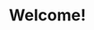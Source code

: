 ---
widget: blank
headless: false

# ... Put Your Section Options Here (title etc.) ...
title: Welcome!
subtitle: 
weight: 10  # section position on page
design:
  # Choose how many columns the section has. Valid values: 1 or 2.
  columns: 1
    # Customize the section spacing. Order is top, right, bottom, left.
  #background:
   # image: IMG_6436.jpg
    # Darken the image? Range 0-1 where 0 is transparent and 1 is opaque.
    #  Options are `cover` (default), `contain`, or `actual` size.
    # image_size: cover
    # Options include `left`, `center` (default), or `right`.
    # image_position: center
    # Use a fun parallax-like fixed background effect on desktop? true/false
    # image_parallax: true
    # Text color (true=light, false=dark, or remove for the dynamic theme color).
    # text_color_light: true  
    
  #spacing:
    # Customize the section spacing. Order is top, right, bottom, left.
   # padding: ["20px", "0", "20px", "0"]
---
